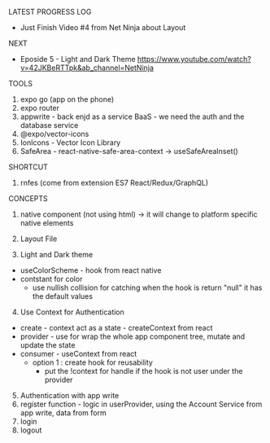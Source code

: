 LATEST PROGRESS LOG

- Just Finish Video #4 from Net Ninja about Layout

NEXT

- Eposide 5 - Light and Dark Theme
  https://www.youtube.com/watch?v=42JKBeRTTpk&ab_channel=NetNinja

TOOLS

1. expo go (app on the phone)
2. expo router
3. appwrite - back enjd as a service BaaS - we need the auth and the database service
4. @expo/vector-icons
5. IonIcons - Vector Icon Library
6. SafeArea - react-native-safe-area-context -> useSafeAreaInset()

SHORTCUT

1. rnfes (come from extension ES7 React/Redux/GraphQL)

CONCEPTS

1. native component (not using html) -> it will change to platform specific native elements

2. Layout File

3. Light and Dark theme

- useColorScheme - hook from react native
- contstant for color
  - use nullish collision for catching when the hook is return "null" it has the default values

4. Use Context for Authentication

- create - context act as a state - createContext from react
- provider - use for wrap the whole app component tree, mutate and update the state
- consumer - useContext from react
  - option 1 : create hook for reusability
    - put the !context for handle if the hook is not user under the provider

5. Authentication with app write
  1. register function - logic in userProvider, using the Account Service from app write, data from form
  2. login
  3. logout